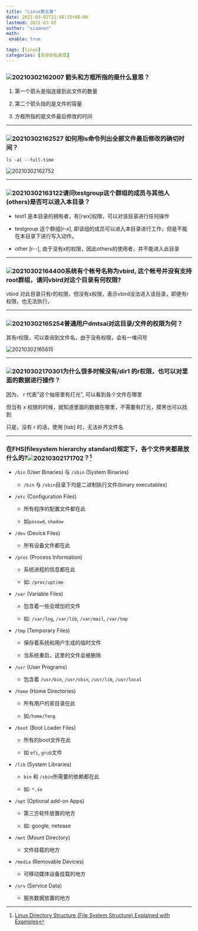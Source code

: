 ```yaml
---
title: "Linux第五章"
date: 2021-03-02T21:48:15+08:00
lastmod: 2021-03-02
author: "xiaonan"
math:
 enable: true

tags: [linux]
categories: [鸟哥的私房菜]
---
```


### ![20210302162007](https://img.fengqigang.cn//img/20210302162007.png) 箭头和方框所指的是什么意思？

1. 第一个箭头是指连接到此文件的数量

2. 第二个箭头指的是文件的容量

3. 方框所指的是文件最后修改的时间

---

### ![20210302162527](https://img.fengqigang.cn//img/20210302162527.png) 如何用ls命令列出全部文件最后修改的确切时间？

`ls -al --full-time`

![20210302162752](https://img.fengqigang.cn//img/20210302162752.png)

---

### ![20210302163122](https://img.fengqigang.cn//img/20210302163122.png)请问testgroup这个群组的成员与其他人(others)是否可以进入本目录？

- test1 是本目录的拥有者，有[rwx]权限，可以对该目录进行任何操作

- testgroup 这个群组[r-x], 即该组的成员可以进入本目录进行工作，但是不能在本目录下进行写入动作。

- other [r--], 由于没有x的权限，因此others的使用者，并不能进入此目录

---

### ![20210302164400](https://img.fengqigang.cn//img/20210302164400.png)系统有个帐号名称为vbird, 这个帐号并没有支持root群组，请问vbird对这个目录有何权限?

vbird 对此目录只有r的权限，但没有x权限，表示vbird没法进入该目录，即便有r权限，也无法执行。

---

### ![20210302165254](https://img.fengqigang.cn//img/20210302165254.png)普通用户dmtsai对这目录/文件的权限为何？

其有r权限，可以查询到文件名，由于没有权限，会有一堆问号

![20210302165615](https://img.fengqigang.cn//img/20210302165615.png)

---

### ![20210302170301](https://img.fengqigang.cn//img/20210302170301.png)为什么很多时候没有/dir1 的r权限，也可以对里面的数据进行操作？

因为， r 代表"这个抽屉里有灯光", 可以看到各个文件在哪里

但当有 x 权限的时候，就知道里面的数据在哪里，不需要有灯光，摸黑也可以找到

只是，没有 r 的话，使用 [tab] 时，无法补齐文件名

---

### 在FHS(filesystem hierarchy standard)规定下，各个文件夹都是放什么的?![20210302171702](https://img.fengqigang.cn//img/20210302171702.png)？[^FHS]
[^FHS]: [Linux Directory Structure (File System Structure) Explained with Examples](https://www.thegeekstuff.com/2010/09/linux-file-system-structure/)

- `/bin` (User Binaries) 与 `/sbin` (System Binaries)

	- `/bin` 与 `/sbin`目录下均是二进制执行文件(binary executables)


- `/etc` (Configuration Files)

	- 所有程序的配置文件都在此

	- 如`passwd`, `shadow`

- `/dev` (Device Files)

	- 所有设备文件都在此


- `/proc` (Process Information)

	- 系统进程的信息都在此

	- 如: `/proc/uptime`

- `/var` (Variable Files)

	- 包含着一些会增加的文件

	- 如: `/var/log`, `/var/lib`, `/var/mail`, `/var/tmp`


- `/tmp` (Temporary Files)

	- 保存着系统和用户生成的临时文件

	- 当系统重启，这里的文件会被删除

- `/usr` (User Programs)

	- 包含着 `/usr/bin`,  `/usr/sbin`, `/usr/lib`, `/usr/local`

- `/home` (Home Directories)

	- 所有用户的家目录在此

	- 如`/home/feng`

- `/boot` (Boot Loader Files)

	- 所有的boot文件在此

	- 如 `efi`, `grub`文件

- `/lib` (System Libraries)
		
	- `bin` 和 `/sbin`所需要的依赖都在此

	- 如: `*.so`

- `/opt` (Optional add-on Apps)
	
	- 第三方软件放置的地方

	- 如: google, netease

- `/mnt` (Mount Directory)

	- 文件挂载的地方

- `/media` (Removable Devices)

	- 可移动媒体设备挂载的地方

- `/srv` (Service Data)

	- 服务数据放置的地方




